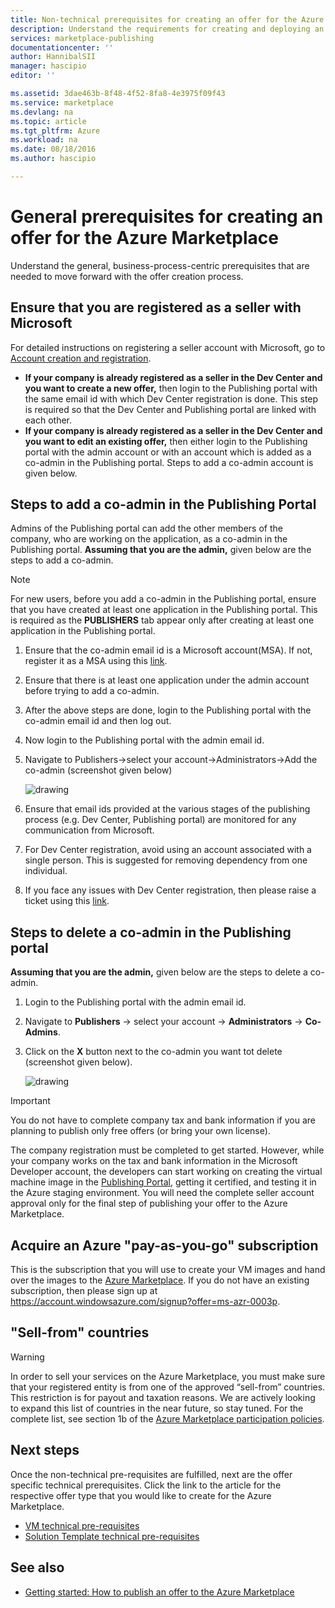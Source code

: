 ```yaml
---
title: Non-technical prerequisites for creating an offer for the Azure Marketplace | Microsoft Docs
description: Understand the requirements for creating and deploying an offer to the Azure Marketplace for others to purchase.
services: marketplace-publishing
documentationcenter: ''
author: HannibalSII
manager: hascipio
editor: ''

ms.assetid: 3dae463b-8f48-4f52-8fa8-4e3975f09f43
ms.service: marketplace
ms.devlang: na
ms.topic: article
ms.tgt_pltfrm: Azure
ms.workload: na
ms.date: 08/18/2016
ms.author: hascipio

---
```

# General prerequisites for creating an offer for the Azure Marketplace
Understand the general, business-process-centric prerequisites that are needed to move forward with the offer creation process.

## Ensure that you are registered as a seller with Microsoft
For detailed instructions on registering a seller account with Microsoft, go to [Account creation and registration](marketplace-publishing-accounts-creation-registration.md).

* **If your company is already registered as a seller in the Dev Center and you want to create a new offer,** then login to the Publishing portal with the same email id with which Dev Center registration is done. This step is required so that the Dev Center and Publishing portal are linked with each other.
* **If your company is already registered as a seller in the Dev Center and you want to edit an existing offer,** then either login to the Publishing portal with the admin account or with an account which is added as a co-admin in the Publishing portal. Steps to add a co-admin account is given below.

## Steps to add a co-admin in the Publishing Portal
Admins of the Publishing portal can add the other members of the company, who are working on the application, as a co-admin in the Publishing portal. **Assuming that you are the admin,** given below are the steps to add a co-admin.

> [!NOTE]
> For new users, before you add a co-admin in the Publishing portal, ensure that you have created at least one application in the Publishing portal. This is required as the **PUBLISHERS** tab appear only after creating at least one application in the Publishing portal.
> 
> 

1. Ensure that the co-admin email id is a Microsoft account(MSA). If not, register it as a MSA using this [link](https://signup.live.com/signup?uaid=0089f09ccae94043a0f07c2aaf928831&lic=1).
2. Ensure that there is at least one application under the admin account before trying to add a co-admin.
3. After the above steps are done, login to the Publishing portal with the co-admin email id and then log out.
4. Now login to the Publishing portal with the admin email id.
5. Navigate to Publishers->select your account->Administrators->Add the co-admin (screenshot given below)
   
    ![drawing](media/marketplace-publishing-pre-requisites/imgAddAdmin_05.png)
6. Ensure that email ids provided at the various stages of the publishing process (e.g. Dev Center, Publishing portal) are monitored for any communication from Microsoft.
7. For Dev Center registration, avoid using an account associated with a single person. This is suggested for removing dependency from one individual.
8. If you face any issues with Dev Center registration, then please raise a ticket using this [link](https://developer.microsoft.com/en-us/windows/support).

## Steps to delete a co-admin in the Publishing portal
**Assuming that you are the admin,** given below are the steps to delete a co-admin.

1. Login to the Publishing portal with the admin email id.
2. Navigate to **Publishers** -> select your account -> **Administrators** -> **Co-Admins**.
3. Click on the **X** button next to the co-admin you want tot delete (screenshot given below).
   
    ![drawing](media/marketplace-publishing-pre-requisites/imgDeleteAdmin_03.png)

> [!IMPORTANT]
> You do not have to complete company tax and bank information if you are planning to publish only free offers (or bring your own license).
> 
> The company registration must be completed to get started. However, while your company works on the tax and bank information in the Microsoft Developer account, the developers can start working on creating the virtual machine image in the [Publishing Portal](https://publish.windowsazure.com), getting it certified, and testing it in the Azure staging environment. You will need the complete seller account approval only for the final step of publishing your offer to the Azure Marketplace.
> 
> 

## Acquire an Azure "pay-as-you-go" subscription
This is the subscription that you will use to create your VM images and hand over the images to the [Azure Marketplace](https://azure.microsoft.com/marketplace/). If you do not have an existing subscription, then please sign up at https://account.windowsazure.com/signup?offer=ms-azr-0003p.

## "Sell-from" countries
> [!WARNING]
> In order to sell your services on the Azure Marketplace, you must make sure that your registered entity is from one of the approved “sell-from” countries. This restriction is for payout and taxation reasons. We are actively looking to expand this list of countries in the near future, so stay tuned. For the complete list, see section 1b of the [Azure Marketplace participation policies](https://go.microsoft.com/fwlink/?LinkID=526833).
> 
> 

## Next steps
Once the non-technical pre-requisites are fulfilled, next are the offer specific technical prerequisites. Click the link to the article for the respective offer type that you would like to create for the Azure Marketplace.

* [VM technical pre-requisites](marketplace-publishing-vm-image-creation-prerequisites.md)
* [Solution Template technical pre-requisites](marketplace-publishing-solution-template-creation-prerequisites.md)

## See also
* [Getting started: How to publish an offer to the Azure Marketplace](marketplace-publishing-getting-started.md)


